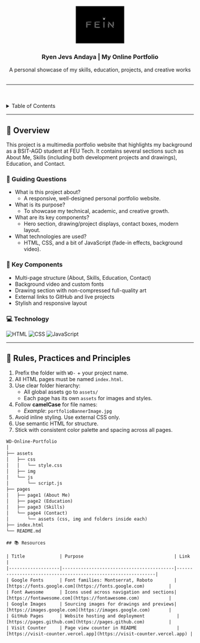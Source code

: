 <a name="readme-top"></a>

<br/>

<br />
<div align="center">
  <a href="https://github.com/Ryen0115">
    <img src="./assets/img/Fein.jpg" alt="Lightning" width="130" height="100">
  </a>
  <h3 align="center">Ryen Jevs Andaya | My Online Portfolio</h3>
</div>

<div align="center">
  A personal showcase of my skills, education, projects, and creative works
</div>

<br />


---

<br />
<br />

<details>
  <summary>Table of Contents</summary>
  <ol>
    <li>
      <a href="#overview">Overview</a>
      <ol>
        <li><a href="#key-components">Key Components</a></li>
        <li><a href="#technology">Technology</a></li>
      </ol>
    </li>
    <li><a href="#rules-practices-and-principles">Rules, Practices and Principles</a></li>
    <li><a href="#resources">Resources</a></li>
  </ol>
</details>

---

## 🧠 Overview

This project is a multimedia portfolio website that highlights my background as a BSIT-AGD student at FEU Tech. It contains several sections such as About Me, Skills (including both development projects and drawings), Education, and Contact.

### 🎯 Guiding Questions

- What is this project about?
  - A responsive, well-designed personal portfolio website.
- What is its purpose?
  - To showcase my technical, academic, and creative growth.
- What are its key components?
  - Hero section, drawing/project displays, contact boxes, modern layout.
- What technologies are used?
  - HTML, CSS, and a bit of JavaScript (fade-in effects, background video).

### 🧩 Key Components

- Multi-page structure (About, Skills, Education, Contact)
- Background video and custom fonts
- Drawing section with non-compressed full-quality art
- External links to GitHub and live projects
- Stylish and responsive layout

### 💻 Technology

![HTML](https://img.shields.io/badge/HTML-E34F26?style=for-the-badge&logo=html5&logoColor=white)
![CSS](https://img.shields.io/badge/CSS-1572B6?style=for-the-badge&logo=css3&logoColor=white)
![JavaScript](https://img.shields.io/badge/JavaScript-000000?style=for-the-badge&logo=javascript&logoColor=F7DF1E)

---

## 📏 Rules, Practices and Principles

1. Prefix the folder with `WD-` + your project name.  
2. All HTML pages must be named `index.html`.  
3. Use clear folder hierarchy:  
   - All global assets go to `assets/`
   - Each page has its own `assets` for images and styles.  
4. Follow **camelCase** for file names:
   - _Example_: `portfolioBannerImage.jpg`
5. Avoid inline styling. Use external CSS only.
6. Use semantic HTML for structure.
7. Stick with consistent color palette and spacing across all pages.

```plaintext
WD-Online-Portfolio
│
├── assets
│   ├── css
│   │   └── style.css
│   ├── img
│   └── js
│       └── script.js
├── pages
│   ├── page1 (About Me)
│   ├── page2 (Education)
│   ├── page3 (Skills)
│   └── page4 (Contact)
│       └── assets (css, img and folders inside each)
├── index.html
└── README.md

## 📚 Resources

| Title             | Purpose                                  | Link                                                         |
|-------------------|------------------------------------------|--------------------------------------------------------------|
| Google Fonts      | Font families: Montserrat, Roboto        | [https://fonts.google.com](https://fonts.google.com)         |
| Font Awesome      | Icons used across navigation and sections| [https://fontawesome.com](https://fontawesome.com)           |
| Google Images     | Sourcing images for drawings and previews| [https://images.google.com](https://images.google.com)       |
| GitHub Pages      | Website hosting and deployment            | [https://pages.github.com](https://pages.github.com)         |
| Visit Counter     | Page view counter in README               | [https://visit-counter.vercel.app](https://visit-counter.vercel.app) |